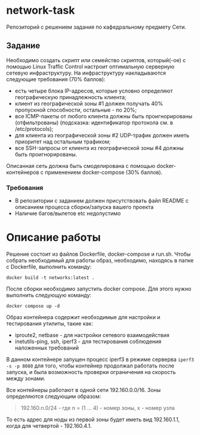 # network-task
Репозиторий с решением задания по кафедральному предмету Сети.

## Задание

Необходимо создать скрипт или семейство скриптов, который(-ое) с помощью Linux Traffic Control настроит оптимальную серверную сетевую инфраструктуру.
На инфраструктуру накладываются следующие требования (70% баллов):
- есть четыре блока IP-адресов, которые условно определяют географическую принадлежность клиента;
- клиент из географической зоны #1 должен получать 40% пропускной способности, остальные - по 20%;
- все ICMP-пакеты от любого клиента должны быть проигнорированы (отфильтрованы) (подсказка: идентификатор протокола см. в /etc/protocols);
- для клиента из географической зоны #2 UDP-трафик должен иметь приоритет над остальным трафиком;
- все SSH-запросы от клиента из географической зоны #4 должны быть проигнорированы.

Описанная сеть должна быть смоделирована с помощью docker-контейнеров с применением docker-compose (30% баллов).

### Требования
- В репозитории с заданием должен присутствовать файл README с описанием процесса сборки/запуска вашего проекта
- Наличие багов/вылетов etc недопустимо

# Описание работы
Решение состоит из файлов Dockerfile, docker-compose и run.sh.
Чтобы собрать необходимый для работы образ, необходимо, находясь в папке с Dockerfile, выполнить команду:
```
docker build -t networks:latest .
```
После сборки необходимо запустить docker compose. Для этого нужно выполнить следующую команду:
```
docker compose up -d
```

Образ контейнера содержит необходимые для настройки и тестирования утилиты, такие как:
- iproute2, netbase - для настройки сетевого взаимодействия
- inetutils-ping, ssh, iperf3 - для тестирования соблюдения наложенных требований

В данном контейнере запущен процесс iperf3 в режиме серверва `iperf3 -s -p 8080` для того, чтобы контейнер продолжал работать после запуска, и была возможность проверки ограничения на скорость между зонами.

Все контейнеры работают в одной сети 192.160.0.0/16. Зоны определяются следующим образом:

> 192.160.n.0/24 - где n = (1 ... 4) - номер зоны, x - номер узла

То есть адрес для ноды из первой зоны будет иметь вид 192.160.1.1, когда для четвертой - 192.160.4.1.